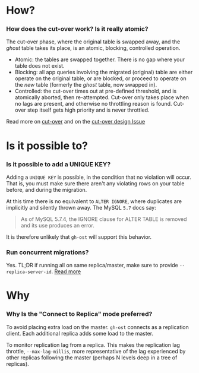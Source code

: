 # How?

### How does the cut-over work? Is it really atomic?

The cut-over phase, where the original table is swapped away, and the _ghost_ table takes its place, is an atomic, blocking, controlled operation.

- Atomic: the tables are swapped together. There is no gap where your table does not exist.
- Blocking: all app queries involving the migrated (original) table are either operate on the original table, or are blocked, or proceed to operate on the _new_ table (formerly the _ghost_ table, now swapped in).
- Controlled: the cut-over times out at pre-defined threshold, and is atomically aborted, then re-attempted. Cut-over only takes place when no lags are present, and otherwise no throttling reason is found. Cut-over step itself gets high priority and is never throttled.

Read more on [cut-over](cut-over.md) and on the [cut-over design Issue](https://github.com/github/gh-ost/issues/82)


# Is it possible to?

### Is it possible to add a UNIQUE KEY?

Adding a `UNIQUE KEY` is possible, in the condition that no violation will occur. That is, you must make sure there aren't any violating rows on your table before, and during the migration.

At this time there is no equivalent to `ALTER IGNORE`, where duplicates are implicitly and silently thrown away. The MySQL `5.7` docs say:

> As of MySQL 5.7.4, the IGNORE clause for ALTER TABLE is removed and its use produces an error.

It is therefore unlikely that `gh-ost` will support this behavior.

### Run concurrent migrations?

Yes. TL;DR if running all on same replica/master, make sure to provide `--replica-server-id`. [Read more](cheatsheet.md#concurrent-migrations)

# Why

### Why Is the "Connect to Replica" mode preferred? 

To avoid placing extra load on the master. `gh-ost` connects as a replication client. Each additional replica adds some load to the master. 

To monitor replication lag from a replica. This makes the replication lag throttle, `--max-lag-millis`, more representative of the lag experienced by other replicas following the master (perhaps N levels deep in a tree of replicas).
